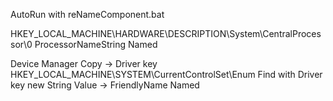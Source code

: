 AutoRun with reNameComponent.bat

HKEY_LOCAL_MACHINE\HARDWARE\DESCRIPTION\System\CentralProcessor\0
    ProcessorNameString
        Named


Device Manager
    Copy -> Driver key
        HKEY_LOCAL_MACHINE\SYSTEM\CurrentControlSet\Enum
            Find with Driver key
                new String Value -> FriendlyName
                    Named